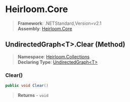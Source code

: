 # Heirloom.Core

> **Framework**: .NETStandard,Version=v2.1  
> **Assembly**: [Heirloom.Core][0]

## UndirectedGraph\<T>.Clear (Method)

> **Namespace**: [Heirloom.Collections][0]  
> **Declaring Type**: [UndirectedGraph\<T>][1]

### Clear()

```cs
public void Clear()
```

> **Returns** - `void`

[0]: ../../../Heirloom.Core.md
[1]: ../UndirectedGraph[T].md
